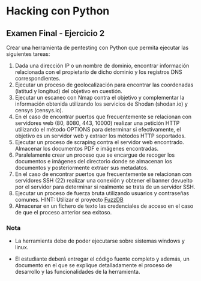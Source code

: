 # Hacking con Python
## Examen Final - Ejercicio 2

Crear una herramienta de pentesting con Python que permita ejecutar las siguientes tareas:
1. Dada una dirección IP o un nombre de dominio, encontrar información relacionada con el propietario de dicho dominio 
y los registros DNS correspondientes.
2. Ejecutar un proceso de geolocalización para encontrar las coordenadas (latitud y longitud) del objetivo en cuestión.
3. Ejecutar un escaneo con Nmap contra el objetivo y complementar la información obtenida utilizando los servicios de 
Shodan (shodan.io) y censys (censys.io).
4. En el caso de encontrar puertos que frecuentemente se relacionan con servidores web (80, 8080, 443, 10000) realizar 
una petición HTTP utilizando el método OPTIONS para determinar si efectivamente, el objetivo es un servidor web y 
extraer los métodos HTTP soportados.
5. Ejecutar un proceso de scraping contra el servidor web encontrado. Almacenar los documentos PDF e imágenes 
encontradas.
6. Paralelamente crear un proceso que se encargue de recoger los documentos e imágenes del directorio donde se 
almacenan los documentos y posteriormente extraer sus metadatos.
7. En el caso de encontrar puertos que frecuentemente se relacionan con servidores SSH (22) realizar una conexión 
y obtener el banner devuelto por el servidor para determinar si realmente se trata de un servidor SSH.
8. Ejecutar un proceso de fuerza bruta utilizando usuarios y contraseñas comunes. HINT: Utilizar el proyecto 
[FuzzDB](https://code.google.com/p/fuzzdb/)
9. Almacenar en un fichero de texto las credenciales de acceso en el caso de que el proceso anterior sea exitoso.

### Nota
+ La herramienta debe de poder ejecutarse sobre sistemas windows y linux.
* El estudiante deberá entregar el código fuente completo y además, un documento en el que se explique detalladamente 
el proceso de desarrollo y las funcionalidades de la herramienta.

